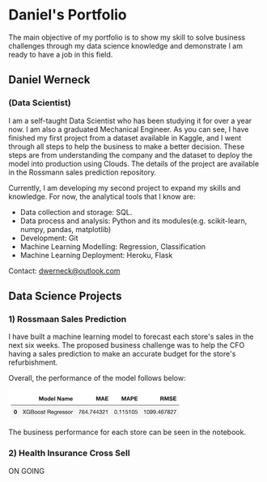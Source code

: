 # Daniel's Portfolio

The main objective of my portfolio is to show my skill to solve business challenges through my data science knowledge and demonstrate I am ready to have a job in this field.  

## Daniel Werneck
### (Data Scientist)
I am a self-taught Data Scientist who has been studying it for over a year now. I am also a graduated Mechanical Engineer.
As you can see, I have finished my first project from a dataset available in Kaggle, and I went through all steps to help the business to make a better decision. These steps are from understanding the company and the dataset to deploy the model into production using Clouds. 
The details of the project are available in the Rossmann sales prediction repository. 

Currently, I am developing my second project to expand my skills and knowledge. For now, the analytical tools that I know are:
- Data collection and storage: SQL.
- Data process and analysis: Python and its modules(e.g. scikit-learn, numpy, pandas, matplotlib)
- Development: Git
- Machine Learning Modelling: Regression, Classification
- Machine Learning Deployment: Heroku, Flask

Contact:
dwerneck@outlook.com

## Data Science Projects

### 1) Rossmaan Sales Prediction

I have built a machine learning model to forecast each store's sales in the next six weeks. The proposed business challenge was to help the CFO having a sales prediction to make an accurate budget for the store's refurbishment.  

Overall, the performance of the model follows below:

![Alt text](/result.png?raw=true)

The business performance for each store can be seen in the notebook. 

### 2) Health Insurance Cross Sell

ON GOING
